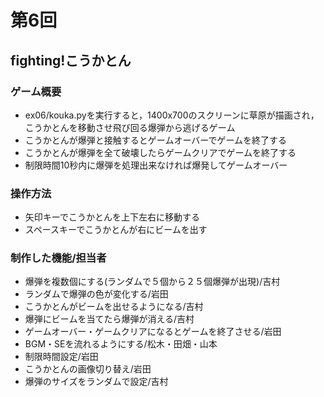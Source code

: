 # 第6回
## fighting!こうかとん
### ゲーム概要
- ex06/kouka.pyを実行すると，1400x700のスクリーンに草原が描画され，こうかとんを移動させ飛び回る爆弾から逃げるゲーム
- こうかとんが爆弾と接触するとゲームオーバーでゲームを終了する
- こうかとんが爆弾を全て破壊したらゲームクリアでゲームを終了する
- 制限時間10秒内に爆弾を処理出来なければ爆発してゲームオーバー
### 操作方法
- 矢印キーでこうかとんを上下左右に移動する
- スペースキーでこうかとんが右にビームを出す
### 制作した機能/担当者
- 爆弾を複数個にする(ランダムで５個から２５個爆弾が出現)/吉村
- ランダムで爆弾の色が変化する/岩田
- こうかとんがビームを出せるようになる/吉村
- 爆弾にビームを当てたら爆弾が消える/吉村
- ゲームオーバー・ゲームクリアになるとゲームを終了させる/岩田
- BGM・SEを流れるようにする/松木・田畑・山本
- 制限時間設定/岩田
- こうかとんの画像切り替え/岩田
- 爆弾のサイズをランダムで設定/吉村